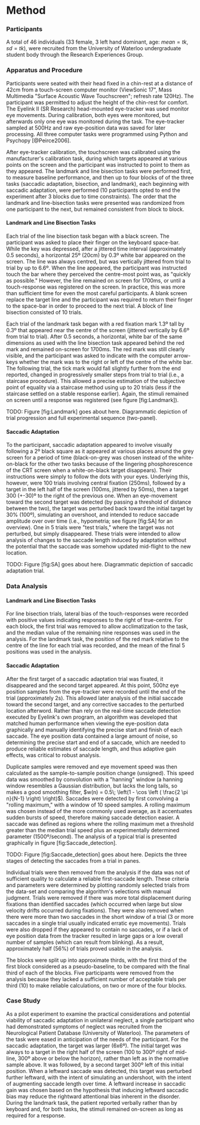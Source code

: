 Method
======

### Participants

A total of 46 individuals (33 female, 3 left hand dominant, age:
$mean=tk$, $sd=tk$), were recruited from the University of
Waterloo undergraduate student body through the Research
Experiences Group. 

### Apparatus and Procedure

Participants were seated with their head fixed in a chin-rest at a
distance of 42cm from a touch-screen computer monitor (ViewSonic
17", Mass Multimedia "Surface Acoustic Wave Touchscreen"; refresh
rate 120Hz).  The participant was permitted to adjust the height
of the chin-rest for comfort. The Eyelink II (SR Research)
head-mounted eye-tracker was used monitor eye movements. During
calibration, both eyes were monitored, but afterwards only one eye
was monitored during the task. The eye-tracker sampled at 500Hz
and raw eye-position data was saved for later processing.  All
three computer tasks were programmed using Python and Psychopy
[@Peirce2006].

After eye-tracker calibration, the touchscreen was calibrated
using the manufacturer's calibration task, during which targets
appeared at various points on the screen and the participant was
instructed to point to them as they appeared. The landmark and
line bisection tasks were performed first, to measure baseline
performance, and then up to four blocks of of the three tasks
(saccadic adaptation, bisection, and landmark), each beginning
with saccadic adaptation, were performed (10 participants opted to
end the experiment after 3 blocks due to time constraints). The
order that the landmark and line-bisection tasks were presented
was randomized from one participant to the next, but remained
consistent from block to block.


#### Landmark and Line Bisection Tasks

Each trial of the line bisection task began with a black screen.
The participant was asked to place their finger on the keyboard
space-bar. While the key was depressed, after a jittered time
interval (approximately 0.5 seconds), a horizontal 25º
(20cm) by 0.3º white bar appeared on the screen. The line
was always centred, but was vertically jittered from trial to
trial by up to 6.6º. When the line appeared, the
participant was instructed touch the bar where they perceived the
centre-most point was, as "quickly as possible." However, the line
remained on screen for 1700ms, or until a touch-response was
registered on the screen. In practice, this was more than
sufficient time for even the most careful participants. A blank
screen replace the target line and the participant was required to
return their finger to the space-bar in order to proceed to the
next trial. A block of line bisection consisted of 10 trials.

Each trial of the landmark task began with a red fixation mark
1.3º tall by 0.3º that appeared near the centre of
the screen (jittered vertically by 6.6º from trial to
trial).  After 0.5 seconds, a horizontal, white bar of the same
dimensions as used with the line bisection task appeared behind
the red mark and remained on-screen for 1700ms. The red mark was
still clearly visible, and the participant was asked to indicate
with the computer arrow-keys whether the mark was to the right or
left of the centre of the white bar. The following trial, the tick
mark would fall slightly further from the end reported, changed in
progressively smaller steps from trial to trial (i.e., a staircase
procedure).  This allowed a precise estimation of the subjective
point of equality via a staircase method using up to 20 trials
(less if the staircase settled on a stable response earlier).
Again, the stimuli remained on screen until a response was
registered (see figure [fig:Landmark]).

TODO: Figure [fig:Landmark] goes about here. Diagrammatic depiction
of trial progression and full experimental sequence (two-panel).

#### Saccadic Adaptation

To the participant, saccadic adaptation appeared to involve
visually following a 2º black square as it appeared at various
places around the grey screen for a period of time (black-on-grey
was chosen instead of the white-on-black for the other two tasks
because of the lingering phosphorescence of the CRT screen when a
white-on-black target disappears). Their instructions were simply
to follow the dots with your eyes.  Underlying this, however, were
100 trials involving central fixation (250ms), followed by a
target in the left half of the screen (100ms, jittered by 50ms),
then a target 300 (+-30)º to the right of the previous one. When
an eye-movement toward the second target was detected (by passing
a threshold of distance between the two), the target was perturbed
back toward the initial target by 30% (100º), simulating an
overshoot, and intended to reduce saccade amplitude over over time
(i.e., hypometria; see figure [fig:SA] for an overview).  One in 5
trials were "test trials," where the target was not perturbed, but
simply disappeared. These trials were intended to allow analysis
of changes to the saccade length induced by adaptation without the
potential that the saccade was somehow updated mid-flight to the
new location.

TODO: Figure [fig:SA] goes about here. Diagrammatic depiction of
saccadic adaptation trial.


### Data Analysis

#### Landmark and Line Bisection Tasks

For line bisection trials, lateral bias of the touch-responses
were recorded with positive values indicating responses to the
right of true-centre. For each block, the first trial was removed
to allow acclimatization to the task, and the median value of the
remaining nine responses was used in the analysis.  For the
landmark task, the position of the red mark relative to the centre
of the line for each trial was recorded, and the mean of the final
5 positions was used in the analysis.

#### Saccadic Adaptation

After the first target of a saccadic adaptation trial was fixated,
it disappeared and the second target appeared. At this point,
500hz eye position samples from the eye-tracker were recorded
until the end of the trial (approximately 2s). This allowed later
analysis of the initial saccade toward the second target, and any
corrective saccades to the perturbed location afterword. Rather
than rely on the real-time saccade detection executed by
Eyelink's own program, an algorithm was developed that matched
human performance when viewing the eye-position data graphically
and manually identifying the precise start and finish of each
saccade.  The eye position data contained a large amount of noise,
so determining the precise start and end of a saccade, which are
needed to produce reliable estimates of saccade length, and thus
adaptive gain effects, was critical to robust analysis.

Duplicate samples were removed and eye movement speed was then
calculated as the sample-to-sample position change (unsigned).
This speed data was smoothed by convolution with a "hanning"
window (a hanning window resembles a Gaussian distribution, but
lacks the long tails, so makes a good smoothing filter, $w(n) =
0.5\; \left(1 - \cos \left ( \frac{2 \pi n}{N-1} \right)
\right)$). Saccades were detected by first convolving a "rolling
maximum," with a window of 10 speed samples. A rolling maximum was
chosen instead of the more commonly used average, as it
accentuates sudden bursts of speed, therefore making saccade
detection easier. A saccade was defined as regions where the
rolling maximum met a threshold greater than the median trial
speed plus an experimentally determined parameter
(1500º/second). The analysis of a typical trial is presented
graphically in figure [fig:Saccade_detection].

TODO: Figure [fig:Saccade_detection] goes about here. Depicts the
three stages of detecting the saccades from a trial in panes.


Individual trials were then removed from the analysis if the data
was not of sufficient quality to calculate a reliable
first-saccade length. These criteria and parameters were
determined by plotting randomly selected trials from the data-set
and comparing the algorithm's selections with manual judgment.
Trials were removed if there was more total displacement during
fixations than identified saccades (which occurred when large but
slow velocity drifts occurred during fixations). They were also
removed when there were more than two saccades in the short window
of a trial (3 or more saccades in a single trial usually indicated
erratic eye movements).  Trials were also dropped if they appeared
to contain no saccades, or if a lack of eye position data from the
tracker resulted in large gaps or a low overall number of samples
(which can result from blinking). As a result, approximately half
(56%) of trials proved usable in the analysis. 

The blocks were split up into approximate thirds, with the first
third of the first block considered as a pseudo-baseline, to be
compared with the final third of each of the blocks. Five
participants were removed from the analysis because they lacked a
sufficient number of acceptable trials per third (10) to make
reliable calculations, on two or more of the four blocks.


### Case Study

As a pilot experiment to examine the practical considerations and
potential viability of saccadic adaptation in unilateral neglect,
a single participant who had demonstrated symptoms of neglect was
recruited from the Neurological Patient Database (University of
Waterloo). The parameters of the task were eased in anticipation
of the needs of the participant. For the saccadic adaptation, the
target was larger (6x6º). The initial target was always to
a target in the right half of the screen (100 to 300º right
of mid-line, 300º above or below the horizon), rather than
left as in the normative sample above. It was followed, by a
second target 300º left of this initial position. When a
leftward saccade was detected, this target was perturbed further
leftward, with the intent of simulating an undershoot, with the
intent of augmenting saccade length over time. A leftward increase
in saccadic gain was chosen based on the hypothesis that inducing
leftward saccadic bias may reduce the rightward attentional bias
inherent in the disorder.  During the landmark task, the patient
reported verbally rather than by keyboard and, for both tasks, the
stimuli remained on-screen as long as required for a response.

